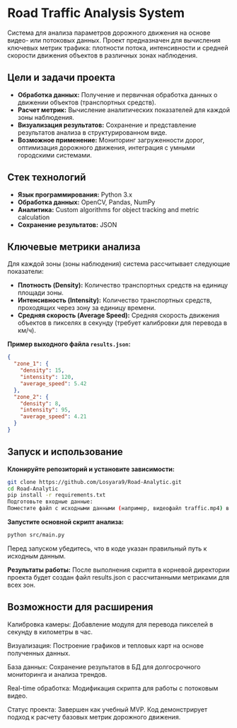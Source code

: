 # Road Traffic Analysis System

Система для анализа параметров дорожного движения на основе видео- или потоковых данных. Проект предназначен для вычисления ключевых метрик трафика: плотности потока, интенсивности и средней скорости движения объектов в различных зонах наблюдения.

## Цели и задачи проекта

-   **Обработка данных:** Получение и первичная обработка данных о движении объектов (транспортных средств).
-   **Расчет метрик:** Вычисление аналитических показателей для каждой зоны наблюдения.
-   **Визуализация результатов:** Сохранение и представление результатов анализа в структурированном виде.
-   **Возможное применение:** Мониторинг загруженности дорог, оптимизация дорожного движения, интеграция с умными городскими системами.

##  Стек технологий

-   **Язык программирования:** Python 3.x
-   **Обработка данных:** OpenCV, Pandas, NumPy
-   **Аналитика:** Сustom algorithms for object tracking and metric calculation
-   **Сохранение результатов:** JSON

## Ключевые метрики анализа

Для каждой зоны (зоны наблюдения) система рассчитывает следующие показатели:
-   **Плотность (Density):** Количество транспортных средств на единицу площади зоны.
-   **Интенсивность (Intensity):** Количество транспортных средств, проходящих через зону за единицу времени.
-   **Средняя скорость (Average Speed):** Средняя скорость движения объектов в пикселях в секунду (требует калибровки для перевода в км/ч).


**Пример выходного файла `results.json`:**
```json
{
  "zone_1": {
    "density": 15,
    "intensity": 120,
    "average_speed": 5.42
  },
  "zone_2": {
    "density": 8,
    "intensity": 95,
    "average_speed": 4.21
  }
}
```

## Запуск и использование

**Клонируйте репозиторий и установите зависимости:**

```bash
git clone https://github.com/Losyara9/Road-Analytic.git
cd Road-Analytic
pip install -r requirements.txt
Подготовьте входные данные:
Поместите файл с исходными данными (например, видеофайл traffic.mp4) в папку data/.
```
**Запустите основной скрипт анализа:**

```bash
python src/main.py
```
Перед запуском убедитесь, что в коде указан правильный путь к исходным данным.

**Результаты работы:**
После выполнения скрипта в корневой директории проекта будет создан файл results.json с рассчитанными метриками для всех зон.

## Возможности для расширения
Калибровка камеры: Добавление модуля для перевода пикселей в секунду в километры в час.

Визуализация: Построение графиков и тепловых карт на основе полученных данных.

База данных: Сохранение результатов в БД для долгосрочного мониторинга и анализа трендов.

Real-time обработка: Модификация скрипта для работы с потоковым видео.

Статус проекта: Завершен как учебный MVP. Код демонстрирует подход к расчету базовых метрик дорожного движения.
